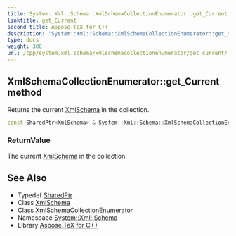 ```yaml
---
title: System::Xml::Schema::XmlSchemaCollectionEnumerator::get_Current method
linktitle: get_Current
second_title: Aspose.TeX for C++
description: 'System::Xml::Schema::XmlSchemaCollectionEnumerator::get_Current method. Returns the current XmlSchema in the collection in C++.'
type: docs
weight: 300
url: /cpp/system.xml.schema/xmlschemacollectionenumerator/get_current/
---
```

## XmlSchemaCollectionEnumerator::get_Current method


Returns the current [XmlSchema](../../xmlschema/) in the collection.

```cpp
const SharedPtr<XmlSchema> & System::Xml::Schema::XmlSchemaCollectionEnumerator::get_Current() const override
```


### ReturnValue

The current [XmlSchema](../../xmlschema/) in the collection.

## See Also

* Typedef [SharedPtr](../../../system/sharedptr/)
* Class [XmlSchema](../../xmlschema/)
* Class [XmlSchemaCollectionEnumerator](../)
* Namespace [System::Xml::Schema](../../)
* Library [Aspose.TeX for C++](../../../)
